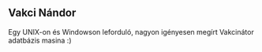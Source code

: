  Vakci Nándor
---------------------
 Egy UNIX-on és Windowson leforduló, nagyon igényesen megírt Vakcinátor adatbázis masina :)
